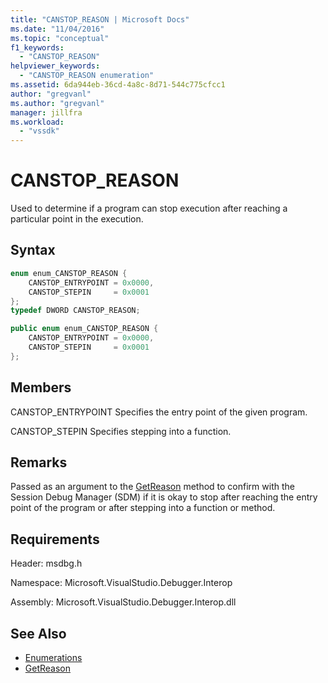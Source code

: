 ```yaml
---
title: "CANSTOP_REASON | Microsoft Docs"
ms.date: "11/04/2016"
ms.topic: "conceptual"
f1_keywords:
  - "CANSTOP_REASON"
helpviewer_keywords:
  - "CANSTOP_REASON enumeration"
ms.assetid: 6da944eb-36cd-4a8c-8d71-544c775cfcc1
author: "gregvanl"
ms.author: "gregvanl"
manager: jillfra
ms.workload:
  - "vssdk"
---
```

# CANSTOP_REASON
Used to determine if a program can stop execution after reaching a particular point in the execution.

## Syntax

```cpp
enum enum_CANSTOP_REASON {
    CANSTOP_ENTRYPOINT = 0x0000,
    CANSTOP_STEPIN     = 0x0001
};
typedef DWORD CANSTOP_REASON;
```

```csharp
public enum enum_CANSTOP_REASON {
    CANSTOP_ENTRYPOINT = 0x0000,
    CANSTOP_STEPIN     = 0x0001
};
```

## Members
CANSTOP_ENTRYPOINT
Specifies the entry point of the given program.

CANSTOP_STEPIN
Specifies stepping into a function.

## Remarks
Passed as an argument to the [GetReason](../../../extensibility/debugger/reference/idebugcanstopevent2-getreason.md) method to confirm with the Session Debug Manager (SDM) if it is okay to stop after reaching the entry point of the program or after stepping into a function or method.

## Requirements
Header: msdbg.h

Namespace: Microsoft.VisualStudio.Debugger.Interop

Assembly: Microsoft.VisualStudio.Debugger.Interop.dll

## See Also
- [Enumerations](../../../extensibility/debugger/reference/enumerations-visual-studio-debugging.md)
- [GetReason](../../../extensibility/debugger/reference/idebugcanstopevent2-getreason.md)
